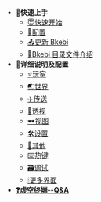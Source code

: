 * **🌱快速上手**
  * [😇快速开始](QuickStart.md)
  * [💾配置](Configure.md)
  * [📤更新 Bkebi](UpdateBkebi.md)
  * [📑Bkebi 目录文件介绍](BkebiFileTree.md)
* **🧐详细说明及配置**
  * [⭐️玩家](Player.md)
  * [🌏世界](World.md)
  * [✈️传送](Player.md)
  * [👀透视](Player.md)
  * [🕶视图](Player.md)
  * [🛠设置](Player.md)
  * [🔗其他](Player.md)
  * [⌨️热键](Player.md)
  * [🗃调试](Player.md)
  * [🕯更多界面](Player.md)
* [**❓虚空终端--Q&A**](QA.md)